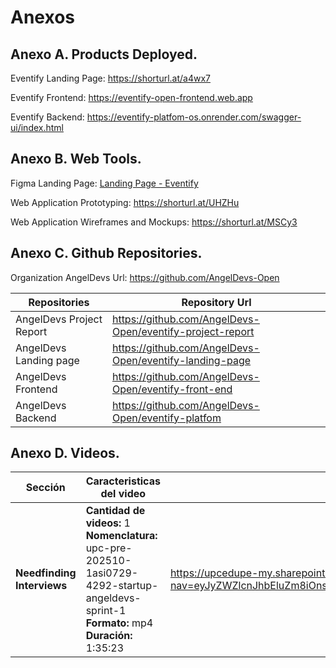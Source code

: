 # Anexos

## Anexo A. Products Deployed.

Eventify Landing Page: https://shorturl.at/a4wx7

Eventify Frontend: https://eventify-open-frontend.web.app

Eventify Backend: https://eventify-platfom-os.onrender.com/swagger-ui/index.html

## Anexo B. Web Tools.

Figma Landing Page: [Landing Page - Eventify](https://www.figma.com/design/uPtLATLNkVL8P5xY7wBOc2/Eventify---Landing-page?node-id=0-1&t=yRuZCtcaOfFtQUmB-1)

Web Application Prototyping: https://shorturl.at/UHZHu

Web Application Wireframes and Mockups: https://shorturl.at/MSCy3

## Anexo C. Github Repositories.

Organization AngelDevs Url: https://github.com/AngelDevs-Open

| Repositories             | Repository Url                                             |
|--------------------------|------------------------------------------------------------|
| AngelDevs Project Report | https://github.com/AngelDevs-Open/eventify-project-report  |
| AngelDevs Landing page   | https://github.com/AngelDevs-Open/eventify-landing-page    |
| AngelDevs Frontend       | https://github.com/AngelDevs-Open/eventify-front-end       |
| AngelDevs Backend        | https://github.com/AngelDevs-Open/eventify-platfom         |


## Anexo D. Videos.

| Sección                    | Caracteristicas del video                                                                                                                                      | Enlace                                                                                                                 |
|----------------------------|----------------------------------------------------------------------------------------------------------------------------------------------------------------|------------------------------------------------------------------------------------------------------------------------|
| **Needfinding Interviews** | **Cantidad de videos:** 1 <br> **Nomenclatura:** <br> upc-pre-202510-1asi0729-4292-startup-angeldevs-sprint-1 <br> **Formato:** mp4 <br> **Duración:** 1:35:23 | https://upcedupe-my.sharepoint.com/:v:/g/personal/u201914181_upc_edu_pe/EawraYRD3sVOubX0Z4vy5jYBJc2nA8rxo98Rwx0_Dk-VuA?nav=eyJyZWZlcnJhbEluZm8iOnsicmVmZXJyYWxBcHAiOiJPbmVEcml2ZUZvckJ1c2luZXNzIiwicmVmZXJyYWxBcHBQbGF0Zm9ybSI6IldlYiIsInJlZmVycmFsTW9kZSI6InZpZXciLCJyZWZlcnJhbFZpZXciOiJNeUZpbGVzTGlua0NvcHkifX0&e=sdcQEJ |
